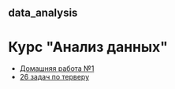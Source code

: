 ## data_analysis
# Курс "Анализ данных"
+ [Домашняя работа №1](https://github.com/AnastasiaMats/data_analysis/blob/main/hw1_zadacha1.ipynb)
+ [26 задач по терверу](https://github.com/AnastasiaMats/data_analysis/blob/main/hw1_%2026%20%D0%B7%D0%B0%D0%B4%D0%B0%D1%87.ipynb)
